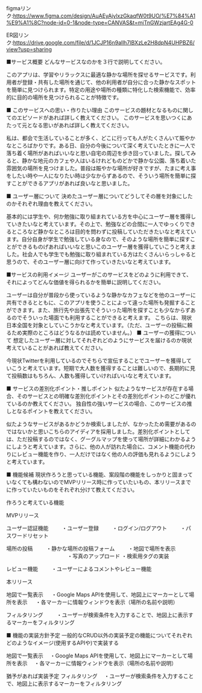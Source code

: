 figmaリンク:https://www.figma.com/design/AuAEyAjylxzGkaqfW0t9UO/%E7%84%A1%E9%A1%8C?node-id=0-1&node-type=CANVAS&t=mjTnGWzjartEAg4G-0

ER図リンク:https://drive.google.com/file/d/1JCJP16n9allh7lBXzLe2H8dpN4UHPBZ6/view?usp=sharing


■サービス概要 どんなサービスなのかを３行で説明してください。

このアプリは、学習やリラックスに最適な静かな場所を探せるサービスです。利用者が登録・共有した場所を通じて、他の利用者が自分に合った静かなスポットを簡単に見つけられます。特定の用途や場所の種類に特化した検索機能で、効率的に目的の場所を見つけられることが特徴です。

■ このサービスへの思い・作りたい理由 このサービスの題材となるものに関してのエピソードがあれば詳しく教えてください。 このサービスを思いつくにあたって元となる思いがあれば詳しく教えてください。

私は、都会で生活していることが多く、どこに行っても人がたくさんいて賑やかなところばかりです。ある日、自分の今後について深く考えていたときに一人で落ち着く場所があればいいなと思い自宅の周辺を歩き回っていました。探してみると、静かな地元のカフェや人はいるけれどものどかで静かな公園、落ち着いた雰囲気の場所を見つけました。普段は賑やかな場所が好きですが、たまに考え事をしたい時や一人になりたい時は少なからずあるので、そういう場所を簡単に探すことができるアプリがあれば良いなと思いました。

■ ユーザー層について 決めたユーザー層についてどうしてその層を対象にしたのかそれぞれ理由を教えてください。

基本的には学生や、何か勉強に取り組まれている方を中心にユーザー層を獲得していきたいなと考えています。その上で、勉強などの合間に一人でゆっくりできるところなど静かなところは目的を問わずに投稿していただきたいなと考えています。自分自身が学生で勉強している身なので、そのような場所を簡単に探すことができるものげあればいいなと思いこのユーザー層を獲得していこうと考えました。社会人でも学生でも勉強に取り組まれている方はたくさんいらっしゃると思うので、そのユーザー層に向けて作っていきたいなと考えています。

■サービスの利用イメージ ユーザーがこのサービスをどのように利用できて、それによってどんな価値を得られるかを簡単に説明してください。

ユーザーは自分が普段から使っているような静かなカフェなどを他のユーザーに共有できるとともに、このアプリを使うことによって違った場所も発掘することができます。また、旅行先や出張先でそういった場所を探すことも少なからずあるのでそういった場面でも利用することができると考えます。 こちらは、現状日本全国を対象としていこうかなと考えています。（ただ、ユーザーの投稿に頼るため実際のところはどうなるかは読めていません。） ■ ユーザーの獲得について 想定したユーザー層に対してそれぞれどのようにサービスを届けるのか現状考えていることがあれば教えてください。

今現状Twitterを利用しているのでそちらで宣伝することでユーザーを獲得していこうと考えています。短期で大人数を獲得することは難しいので、長期的に見て投稿数はもちろん、人数も獲得していければいいなと考えています。

■ サービスの差別化ポイント・推しポイント 似たようなサービスが存在する場合、そのサービスとの明確な差別化ポイントとその差別化ポイントのどこが優れているのか教えてください。 独自性の強いサービスの場合、このサービスの推しとなるポイントを教えてください。

似たようなサービスがあるかどうか検索しましたが、なかったため需要があるのではないかと思いこちらのアイディアを採用しました。差別化ポイントとしては、ただ投稿するのではなく、グーグルマップを使って場所が詳細にわかるようにしようと考えています。さらに、他の人が訪れた場合に、コメント機能の代わりにレビュー機能を作り、一人だけではなく他の人の評価も見れるようにしようと考えています。

■ 機能候補 現状作ろうと思っている機能、案段階の機能をしっかりと固まっていなくても構わないのでMVPリリース時に作っていたいもの、本リリースまでに作っていたいものをそれぞれ分けて教えてください。

作ろうと考えている機能

MVPリリース

ユーザー認証機能 　 　・ユーザー登録 　 　・ログイン/ログアウト 　 　・パスワードリセット

場所の投稿 　 　・静かな場所の投稿フォーム 　 　・地図で場所を表示 　 　
　　　　　　　　　・写真のアップロード  ・検索用タグの実装

レビュー機能 　 　・ユーザーによるコメントやレビュー機能

本リリース

地図で一覧表示 　 ・Google Maps APIを使用して、地図上にマーカーとして場所を表示 　 ・各マーカーに情報ウィンドウを表示（場所の名前や説明）

フィルタリング 　 　・ユーザーが検索条件を入力することで、地図上に表示するマーカーをフィルタリング

■ 機能の実装方針予定 一般的なCRUD以外の実装予定の機能についてそれぞれどのようなイメージ(使用するAPIや)で実装する

地図で一覧表示 　・Google Maps APIを使用して、地図上にマーカーとして場所を表示 　・各マーカーに情報ウィンドウを表示（場所の名前や説明）

猶予があれば実装予定 フィルタリング 　・ユーザーが検索条件を入力することで、地図上に表示するマーカーをフィルタリング